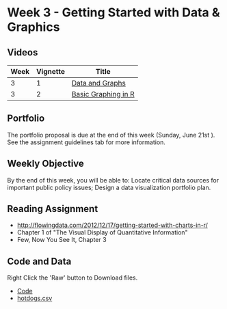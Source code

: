 # Week 3 - Getting Started with Data & Graphics
## Videos

|Week|Vignette|Title|
|----|-------|----|
|3|1|[Data and Graphs](https://jh.hosted.panopto.com/Panopto/Pages/Viewer.aspx?id=1b772445-f238-4215-91fd-205c07cdb9ff)
|3|2|[Basic Graphing in R](https://jh.hosted.panopto.com/Panopto/Pages/Viewer.aspx?id=c670560b-7963-4f1d-8d15-ad40d2dceb20)
## Portfolio
The portfolio proposal is due at the end of this week (Sunday, June 21st ). 
See the assignment guidelines tab for more information.

## Weekly Objective
By the end of this week, you will be able to:
Locate critical data sources for important public policy issues;
Design a data visualization portfolio plan.

## Reading Assignment
- http://flowingdata.com/2012/12/17/getting-started-with-charts-in-r/
- Chapter 1 of "The Visual Display of Quantitative Information"
- Few, Now You See It, Chapter 3

## Code and Data
Right Click the 'Raw' button to Download files.
- [Code](week3.R)
- [hotdogs.csv](hotdogs.csv)
